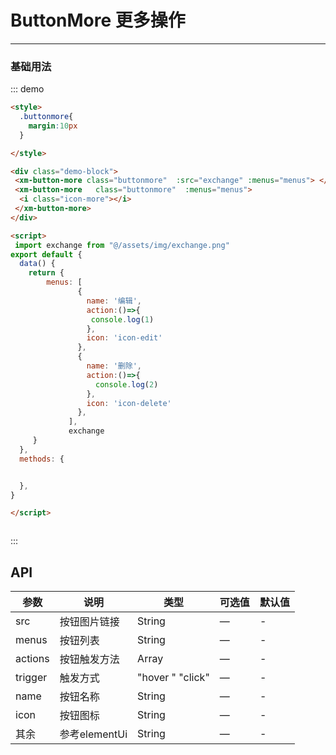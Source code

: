 <style>
  .buttonmore{
    margin:10px
  }

</style>



# ButtonMore 更多操作
----
### 基础用法
<div class="demo-block">
 <xm-button-more  class="buttonmore" :src="exchange" :menus="menus"> </xm-button-more>
 <xm-button-more class="buttonmore"   :menus="menus">
   <i class="icon-more"></i>
</xm-button-more>
</div>


<script>
 import exchange from "@/assets/img/exchange.png"
export default {
  data() {
    return {
        menus: [
               {
                 name: '编辑',
                 action:()=>{
                  console.log(1)
                 },
                 icon: 'icon-edit'
               },
               {
                 name: '删除',
                 action:()=>{
                   console.log(2)
                 },
                 icon: 'icon-delete'
               },
             ],
             exchange
     }
  },
  methods: {


  },
}

</script>



::: demo
```html
<style>
  .buttonmore{
    margin:10px
  }

</style>

<div class="demo-block">
 <xm-button-more class="buttonmore"  :src="exchange" :menus="menus"> </xm-button-more>
 <xm-button-more   class="buttonmore"  :menus="menus">
  <i class="icon-more"></i>
 </xm-button-more>
</div>

<script>
 import exchange from "@/assets/img/exchange.png"
export default {
  data() {
    return {
        menus: [
               {
                 name: '编辑',
                 action:()=>{
                  console.log(1)
                 },
                 icon: 'icon-edit'
               },
               {
                 name: '删除',
                 action:()=>{
                   console.log(2)
                 },
                 icon: 'icon-delete'
               },
             ],
             exchange
     }
  },
  methods: {


  },
}

</script>



```
:::


## API

| 参数      | 说明          | 类型      | 可选值                           | 默认值  |
|---------- |-------------- |---------- |--------------------------------  |-------- |
| src |  按钮图片链接  | String | — | - |
| menus | 按钮列表 | String     | —  | - |
| actions | 按钮触发方法 | Array   | — | - |
| trigger | 触发方式  | "hover " "click"    | — | - |
| name | 按钮名称 | String   | — | - |
| icon | 按钮图标  | String   | — | - |
| 其余 | 参考elementUi  | String   | — | - |




